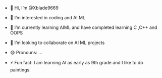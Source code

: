 - 👋 Hi, I’m @Xblade9669 
- 👀 I’m interested in coding and AI ML
- 🌱 I’m currently learning AIML and have completed learning C ,C++ and OOPS 
- 💞️ I’m looking to collaborate on AI ML projects
  
- 😄 Pronouns: ...
- ⚡ Fun fact: I am learning AI as early as 9th grade and I like to do paintings.

<!---
Xblade9669/Xblade9669 is a ✨ special ✨ repository because its `README.md` (this file) appears on your GitHub profile.
You can click the Preview link to take a look at your changes.
--->
